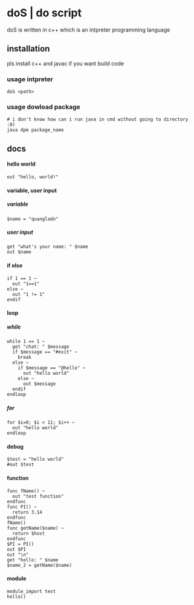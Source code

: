 # doS | do script

doS is written in c++ which is an intpreter programming language

## installation
pls install c++ and javac if you want build code


### usage intpreter
```
doS <path>
```

### usage dowload package
```
# i don't know how can i run java in cmd without going to directory :0)
java dpm package_name
```

## docs

#### hello world
```
out "hello, world!"
```

#### variable, user input

##### variable
```
$name = "quangladn"
```

##### user input
```
get "what's your name: " $name
out $name
```

#### if else
```
if 1 == 1 ~
  out "1==1"
else ~
  out "1 != 1"
endif
```
#### loop

##### while
```
while 1 == 1 ~
  get "chat: " $message
  if $message == "#exit" ~
    break
  else ~
    if $message == "@hello" ~
      out "hello world"
    else ~
      out $message
  endif
endloop
```

##### for
```
for $i=0; $i < 11; $i++ ~
  out "hello world"
endloop
```

#### debug
```
$test = "hello world"
#out $test
```
#### function
```
func fName() ~
  out "test function"
endfunc
func PI() ~
  return 3.14
endfunc
fName()
func getName($name) ~
  return $host
endfunc
$PI = PI()
out $PI
out "\n"
get "hello: " $name
$name_2 = getName($name)
```
#### module
```
module_import test
hello()
```
